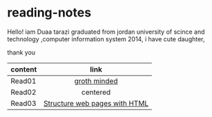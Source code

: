 # reading-notes

Hello!
iam Duaa tarazi graduated from jordan university of scince and technology ,computer information system 2014,
i have cute daughter,

thank you  

| content  |      link     |  
|----------|:-------------:|
| Read01   |  [groth minded](https://duaa-tarazi.github.io/reading-notes/grothminded) | 
| Read02   |    centered   |  
| Read03   | [ Structure web pages with HTML](https://duaa-tarazi.github.io/reading-notes/read03) |   
